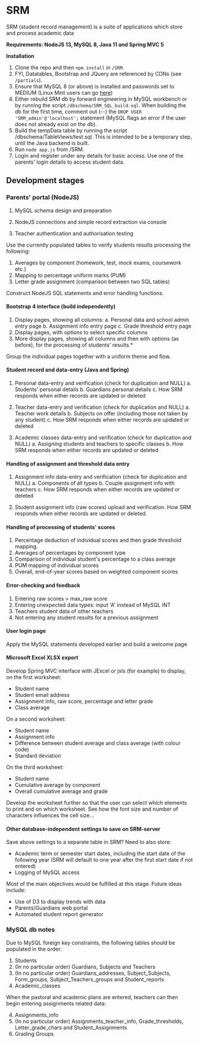 # SRM #
SRM (student record management) is a suite of applications which store and process academic data

__Requirements: NodeJS 13, MySQL 8, Java 11 and Spring MVC 5__

__Installation__

1. Clone the repo and then `npm install` in `/SRM`.
2. FYI, Datatables, Bootstrap and JQuery are referenced by CDNs (see `/partials`).
3. Ensure that MySQL 8 (or above) is installed and passwords set to MEDIUM (Linux Mint users can go [here](https://linux4one.com/how-to-install-mysql-on-linux-mint-19/))
4. Either rebuild SRM db by forward engineering in MySQL workbench or by running the script `/dbschema/SRM_SQL_build.sql`. When building the db for the first time, comment out (--) the `DROP USER 'SRM_admin'@'localhost';` statement (MySQL flags an error if the user does not already exist on the db).
5. Build the tempData table by running the script /dbschema/TableViews/test.sql. This is intended to be a temporary step, until the Java backend is built.
6. Run `node app.js` from /SRM.
7. Login and register under any details for basic access. Use one of the parents' login details to access student data.

## Development stages ##

### Parents' portal (NodeJS) ###

1. MySQL schema design and preparation
2. NodeJS connections and simple record extraction via console

3. Teacher authentication and authorisation testing

Use the currently populated tables to verify students results processing the following:

1. Averages by component (homework, test, mock exams, coursework etc.)
2. Mapping to percentage uniform marks (PUM)
3. Letter grade assignment (comparison between two SQL tables)

Construct NodeJS SQL statements and error handling functions.

#### Bootstrap 4 interface (build independently) ####

1. Display pages, showing all columns:
   a. Personal data and school admin entry page
   b. Assignment info entry page
   c. Grade threshold entry page
2. Display pages, with options to select specific columns
3. More display pages, showing all columns and then with options (as before), for the processing of students' results.*
		
Group the individual pages together with a uniform theme and flow.

#### Student record and data-entry (Java and Spring) ####

1. Personal data-entry and verification (check for duplication and NULL)
   a. Students' personal details
   b. Guardians personal details
   c. How SRM responds when either records are updated or deleted

2. Teacher data-entry and verification (check for duplication and NULL)
   a. Teacher work details
   b. Subjects on offer (including those not taken by any student)
   c. How SRM responds when either records are updated or deleted

3. Academic classes data-entry and verification (check for duplication and NULL)
   a. Assigning students and teachers to specific classes
   b. How SRM responds when either records are updated or deleted

#### Handling of assignment and threshold data entry ####
	
1. Assignment info data-entry and verification (check for duplication and NULL)
   a. Components of all types
   b. Couple assignment info with teachers
   c. How SRM responds when either records are updated or deleted
	
2. Student assignment info (raw scores) upload and verification. How SRM responds when either records are updated or deleted.

#### Handling of processing of students' scores ####

1. Percentage deduction of individual scores and then grade threshold mapping.
2. Averages of percentages by component type
3. Comparison of individual student's percentage to a class average
4. PUM mapping of individual scores
5. Overall, end-of-year scores based on weighted component scores
	
#### Error-checking and feedback ####

1. Entering raw scores > max_raw score
2. Entering unexpected data types: input 'A' instead of MySQL INT
3. Teachers student data of other teachers
4. Not entering any student results for a previous assignment

#### User login page ####

Apply the MySQL statements developed earlier and build a welcome page

#### Microsoft Excel XLSX export #####

Develop Spring MVC interface with JExcel or jxls (for example) to display, on the first worksheet:

+ Student name
+ Student email address
+ Assignment info, raw score, percentage and letter grade
+ Class average

On a second worksheet:

+ Student name
+ Assignment info
+ Difference between student average and class average (with colour code)
+ Standard deviation

On the third worksheet:

+ Student name
+ Cumulative average by component
+ Overall cumulative average and grade

Develop the worksheet further so that the user can select which elements to print and on which worksheet. See how the font size and number of characters influences the cell size...

#### Other database-independent settings to save on SRM-server ####

Save above settings to a separate table in SRM? Need to also store:

+ Academic term or semester start dates, including the start date of the following year (SRM will default to one year after the first start date if not entered)
+ Logging of MySQL access

Most of the main objectives would be fulfilled at this stage. Future ideas include:

+ Use of D3 to display trends with data
+ Parents/Guardians web portal
+ Automated student report generator

### MySQL db notes ###

Due to MySQL foreign key constraints, the following tables should be populated in the order:

1. Students
2. (In no particular order) Guardians, Subjects and Teachers
3. (In no particular order) Guardians_addresses, Subject_Subjects, Form_groups, Subject_Teachers_groups and Student_reports
4. Academic_classes

When the pastoral and academic plans are entered, teachers can then begin entering assignments related data:

4. Assignments_info
5. (In no particular order) Assignments_teacher_info, Grade_thresholds, Letter_grade_chars and  Student_Assignments
6. Grading Groups
